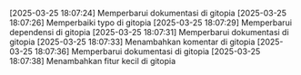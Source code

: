 [2025-03-25 18:07:24] Memperbarui dokumentasi di gitopia
[2025-03-25 18:07:26] Memperbaiki typo di gitopia
[2025-03-25 18:07:29] Memperbarui dependensi di gitopia
[2025-03-25 18:07:31] Memperbarui dokumentasi di gitopia
[2025-03-25 18:07:33] Menambahkan komentar di gitopia
[2025-03-25 18:07:36] Memperbarui dokumentasi di gitopia
[2025-03-25 18:07:38] Menambahkan fitur kecil di gitopia

